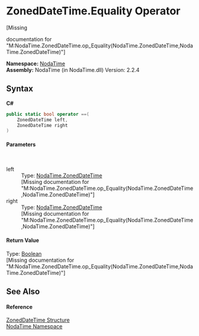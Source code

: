 # ZonedDateTime.Equality Operator 
 

\[Missing <summary> documentation for "M:NodaTime.ZonedDateTime.op_Equality(NodaTime.ZonedDateTime,NodaTime.ZonedDateTime)"\]

**Namespace:**&nbsp;<a href="N_NodaTime">NodaTime</a><br />**Assembly:**&nbsp;NodaTime (in NodaTime.dll) Version: 2.2.4

## Syntax

**C#**<br />
``` C#
public static bool operator ==(
	ZonedDateTime left,
	ZonedDateTime right
)
```


#### Parameters
&nbsp;<dl><dt>left</dt><dd>Type: <a href="T_NodaTime_ZonedDateTime">NodaTime.ZonedDateTime</a><br />\[Missing <param name="left"/> documentation for "M:NodaTime.ZonedDateTime.op_Equality(NodaTime.ZonedDateTime,NodaTime.ZonedDateTime)"\]</dd><dt>right</dt><dd>Type: <a href="T_NodaTime_ZonedDateTime">NodaTime.ZonedDateTime</a><br />\[Missing <param name="right"/> documentation for "M:NodaTime.ZonedDateTime.op_Equality(NodaTime.ZonedDateTime,NodaTime.ZonedDateTime)"\]</dd></dl>

#### Return Value
Type: <a href="http://msdn2.microsoft.com/en-us/library/a28wyd50" target="_blank">Boolean</a><br />\[Missing <returns> documentation for "M:NodaTime.ZonedDateTime.op_Equality(NodaTime.ZonedDateTime,NodaTime.ZonedDateTime)"\]

## See Also


#### Reference
<a href="T_NodaTime_ZonedDateTime">ZonedDateTime Structure</a><br /><a href="N_NodaTime">NodaTime Namespace</a><br />